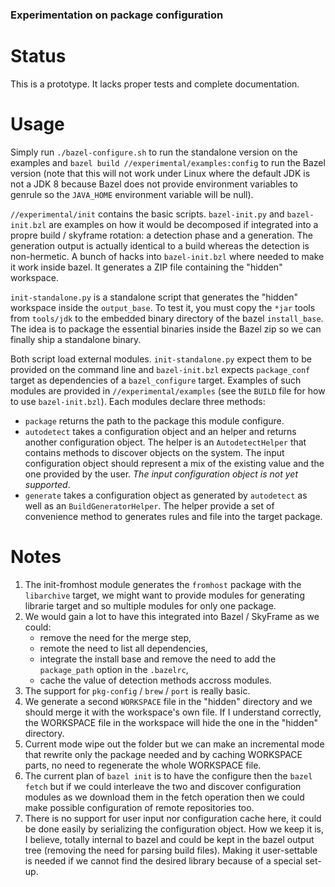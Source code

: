 ### Experimentation on package configuration

# Status

This is a prototype. It lacks proper tests and complete documentation.

# Usage

Simply run `./bazel-configure.sh` to run the standalone version on
the examples and `bazel build //experimental/examples:config` to run
the Bazel version (note that this will not work under Linux where
the default JDK is not a JDK 8 because Bazel does not provide
environment variables to genrule so the `JAVA_HOME` environment
variable will be null).

`//experimental/init` contains the basic scripts. `bazel-init.py` and
`bazel-init.bzl` are examples on how it would be decomposed if
integrated into a propre build / skyframe rotation: a detection phase
and a generation. The generation output is actually identical to a
build whereas the detection is non-hermetic. A bunch of hacks into
`bazel-init.bzl` where needed to make it work inside bazel. It
generates a ZIP file containing the "hidden" workspace.

`init-standalone.py` is a standalone script that generates the
"hidden" workspace inside the `output_base`. To test it, you must
copy the `*jar` tools from `tools/jdk` to the embedded binary
directory of the bazel `install_base`. The idea is to package the
essential binaries inside the Bazel zip so we can finally ship a
standalone binary.

Both script load external modules. `init-standalone.py` expect them to
be provided on the command line and `bazel-init.bzl` expects
`package_conf` target as dependencies of a `bazel_configure` target.
Examples of such modules are provided in
`//experimental/examples` (see the `BUILD` file for how to use
`bazel-init.bzl`). Each modules declare three methods:

- `package` returns the path to the package this module configure.
- `autodetect` takes a configuration object and an helper and returns
  another  configuration object. The helper is an `AutodetectHelper`
  that contains methods to discover objects on the system. The input
  configuration object should represent a mix of the existing value
  and the one provided by the user. _The input  configuration object
  is not yet  supported_.
- `generate` takes a configuration object as generated by `autodetect`
  as well as an `BuildGeneratorHelper`. The helper provide a set of
  convenience method to generates rules and file into the target package.

# Notes

1. The init-fromhost module generates the `fromhost` package with the
   `libarchive` target, we might want to provide modules for
   generating librarie target and so multiple modules for only one
   package.
2. We would gain a lot to have this integrated into Bazel / SkyFrame as we
   could:
     - remove the need for the merge step,
	 - remote the need to list all dependencies,
	 - integrate the install base and remove the need to add the
       `package_path` option in the `.bazelrc`,
	 - cache the value of detection methods accross modules.
3. The support for `pkg-config` / `brew` / `port` is really basic.
4. We generate a second `WORKSPACE` file in the "hidden" directory and
   we should merge it with the workspace's own file. If I understand
   correctly, the WORKSPACE file in the workspace will hide the one in
   the "hidden" directory.
5. Current mode wipe out the folder but we can make an incremental
   mode that rewrite only the package needed and by caching WORKSPACE
   parts, no need to regenerate the whole WORKSPACE file.
6. The current plan of `bazel init` is to have the configure then the
   `bazel fetch` but if we could interleave the two and discover
   configuration modules as we download them in the fetch operation
   then we could make possible configuration of remote repositories too.
7. There is no support for user input nor configuration cache here, it
   could be done easily by serializing the configuration object. How
   we keep it is, I believe, totally internal to bazel and could be
   kept in the bazel output tree (removing the need for parsing build
   files). Making it user-settable is needed if we cannot find the
   desired library because of a special set-up.

